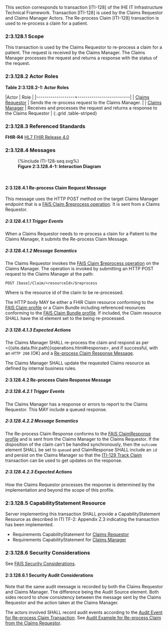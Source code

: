 This section corresponds to transaction [ITI-128] of the IHE IT Infrastructure Technical Framework. Transaction [ITI-128] is used by the Claims Requestor and Claims Manager Actors. The Re-process Claim [ITI-128] transaction is used to re-process a claim for a patient.

### 2:3.128.1 Scope

This transaction is used by the Claims Requestor to re-process a claim for a patient.  The request is received by the Claims Manager.  The Claims Manager processes the request and returns a response with the status of the request.

### 2:3.128.2 Actor Roles

<p id ="t2:3.128.2-1" class="tableTitle"><strong>Table 2:3.128.2-1: Actor Roles</strong></p>

|Actor | Role |
|-------------------+--------------------------|
| [Claims Requestor](volume-1.html#claims-requestor)    | Sends the re-process request to the Claims Manager. |
| [Claims Manager](volume-1.html#claims-manager) | Receives and processes the request and returns a response to the Claims Requestor |
{:.grid .table-striped}

### 2:3.128.3 Referenced Standards

**FHIR-R4** [HL7 FHIR Release 4.0]({{site.data.fhir.path}})

### 2:3.128.4 Messages

<figure>
{%include ITI-128-seq.svg%}
<figcaption id="f2.3.128.4-1"><strong>Figure 2:3.128.4-1: Interaction Diagram</strong></figcaption>
</figure>
<br clear="all">

#### 2:3.128.4.1 Re-process Claim Request Message

This message uses the HTTP POST method on the target Claims Manager endpoint that is a [FAIS Claim $reprocess operation](OperationDefinition-IHE.FAIS.Claim.Reprocess.html).
It is sent from a Claims Requestor.

##### 2:3.128.4.1.1 Trigger Events

When a Claims Requestor needs to re-process a claim for a Patient to the Claims Manager, it submits the Re-process Claim Message.

##### 2:3.128.4.1.2 Message Semantics

The Claims Requestor invokes the [FAIS Claim $reprocess operation](OperationDefinition-IHE.FAIS.Claim.Reprocess.html) on the Claims Manager.  The operation is invoked by submitting an HTTP POST request to the Claims Manager at the path:

```
POST [base]/Claim/<resourceId>/$reprocess
```

Where <resourceId> is the resource id of the claim to be re-processed.

The HTTP body MAY be either a FHIR Claim resource conforming to the [FAIS Claim profile](StructureDefinition-IHE.FAIS.Claim.html) or a Claim Bundle including referenced resources conforming to the [FAIS Claim Bundle profile](StructureDefinition-IHE.FAIS.Claim.Bundle.html).  If included, the Claim resource SHALL have the id element set to the <resourceId> being re-processed.

##### 2:3.128.4.1.3 Expected Actions

The Claims Manager SHALL re-process the claim and respond as per <{{site.data.fhir.path}}operations.html#response>, and if successful, with an `HTTP 200` (OK) and a [Re-process Claim Response Message](#enroll-response).

The Claims Manager SHALL update the requested Claims resource as defined by internal business rules.

<a name="enroll-response"></a>

#### 2:3.128.4.2 Re-process Claim Response Message

##### 2:3.128.4.2.1 Trigger Events

The Claims Manager has a response or errors to report to the Claims Requestor.  This MAY include a queued response.

##### 2:3.128.4.2.2 Message Semantics

The Re-process Claim Response conforms to the [FAIS ClaimResponse profile](StructureDefinition-IHE.FAIS.ClaimResponse.html) and is sent from the Claims Manager to the Claims Requestor.  If the disposition of the claim can't be handled synchronously, then the `outcome` element SHALL be set to `queued` and ClaimResponse SHALL include an `id` and persist on the Claims Manager so that the [ITI-129 Track Claim](ITI-129.html) transaction can be used to get updates on the response.

##### 2:3.128.4.2.3 Expected Actions

How the Claims Requestor processes the response is determined by the implementation and beyond the scope of this profile. 

### 2:3.128.5 CapabilityStatement Resource

Server implementing this transaction SHALL provide a CapabilityStatement Resource as described in ITI TF-2: Appendix Z.3 indicating the transaction has been implemented.

- Requirements CapabilityStatement for [Claims Requestor](CapabilityStatement-IHE.FAIS.ClaimsRequestor.html)
- Requirements CapabilityStatement for [Claims Manager](CapabilityStatement-IHE.FAIS.ClaimsManager.html)

### 2:3.128.6 Security Considerations

See [FAIS Security Considerations](volume-1.html#security-considerations).

#### 2:3.128.6.1 Security Audit Considerations

Note that the same audit message is recorded by both the Claims Requestor and Claims Manager.  The difference being the Audit Source element.  Both sides record to show consistency between the message sent by the Claims Requestor and the action taken at the Claims Manager.

The actors involved SHALL record audit events according to the [Audit Event for Re-process Claim Transaction](StructureDefinition-IHE.FAIS.Audit.Claim.Reprocess.html).  See [Audit Example for Re-process Claim from the Claims Requestor](AuditEvent-ex-AuditFAISReprocessClaim.html).
